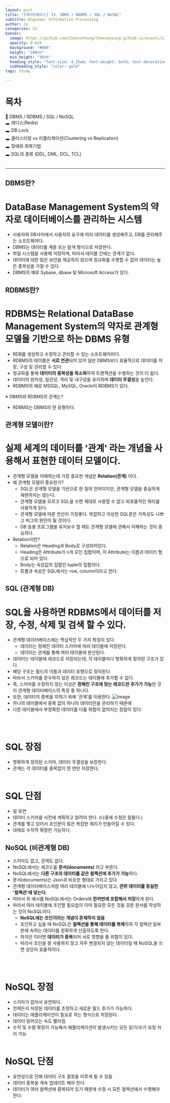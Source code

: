 ```yaml
---
layout: post
title: "[데이터베이스] 13. DBMS / RDBMS / SQL / NoSQL"
subtitle: Engineer Information Processing
author: Jo
categories: CS
banner:
  image: https://github.com/CheeseYoung/Cheeseyoung.github.io/assets/132384527/635f890b-0d10-4600-9e73-3ec905373224
  opacity: 0.618
  background: "#000"
  height: "100vh"
  min_height: "38vh"
  heading_style: "font-size: 4.25em; font-weight: bold; text-decoration: underline"
  subheading_style: "color: gold"
tags: Study

---
```


# 목차
📌 DBMS / RDBMS / SQL / NoSQL <br>
🕳 레디스(Redis) <br>
🕳 DB Lock <br>
🕳 클러스터링 vs 리플리케이션(Clustering vs Replication) <br>
🕳 장애와 회복기법 <br>
🕳 SQL의 종류 (DDL, DML, DCL, TCL) <br>
<br>
<hr>


## DBMS란?
# DataBase Management System의 약자로 데이터베이스를 관리하는 시스템
- 사용자와 DB사이에서 사용자의 요구에 따라 데이터를 생성해주고, DB를 관리해주는 소프트웨어다.
- DBMS는 데이터를 계층 또는 탐색 형식으로 저장한다.
- 파일 시스템을 사용해 저장하며, 따라서 테이블 간에는 관계가 없다.
- 데이터에 대한 많은 보안을 제공하지 않으며 정규화를 수행할 수 없어 데이터는 높은 중복성을 가질 수 있다.
- DBMS의 예로 Sybase, dbase 및 Microsoft Access가 있다.

## RDBMS란?
# RDBMS는 Relational DataBase Management System의 약자로 관계형 모델을 기반으로 하는 DBMS 유형
- RDB를 생성하고 수정하고 관리할 수 있는 소프트웨어이다.
- RDBMS의 테이블은 **서로 연관**되어 있어 일반 DBMS보다 효율적으로 데이터를 저장, 구성 및 관리할 수 있다.
- 정규화를 통해 **데이터의 중복성을 최소화**하여 트랜잭션을 수행하는 것이 더 쉽다.
- 데이터의 원자성, 일관성, 격리 및 내구성을 유지하며 **데이터 무결성**을 높인다.
- RDBMS의 예로 MSSQL, MySQL, Oracle이 RDBMS가 있다.

※ DBMS와 RDBMS의 관계는?
- RDBMS는 DBMS의 한 유형이다.

## 관계형 모델이란?
# 실제 세계의 데이터를 '관계' 라는 개념을 사용해서 표현한 데이터 모델이다.
- 관계형 모델을 이해하는데 가장 중요한 개념은 **Relation(관계)** 이다.
- 왜 관계형 모델이 중요한가?
  - SQL은 관계형 모델을 기반으로 한 질의 언어이지만, 관계형 모델을 충실하게 재현하지는 않는다.
  - 관계형 모델을 모르고 SQL을 쓰면 제대로 사용할 수 없고 비효율적인 쿼리를 사용하게 된다.
  - 관계형 모델에 따른 연산이 가장좋다. 복잡하고 이상한 SQL문은 가독성도 나쁘고 버그의 원인이 될 것이다.
  - DB 응용 프로그램을 유지보수 할 때도 관계형 모델에 관해서 이해하는 것이 중요하다.
- Relation이란?
  - Relation은 Heading과 Body로 구성되어있다.
  - Heading은 Attribute가 n개 모인 집합이며, 이 Attribute는 이름과 데이터 형으로 되어 있다.
  - Body는 속성값의 집합인 tuple의 집합이다.
  - 튜플과 속성은 SQL에서는 row, column이라고 한다.


## SQL (관계형 DB)
# SQL을 사용하면 RDBMS에서 데이터를 저장, 수정, 삭제 및 검색 할 수 있다.
- 관계형 데이터베이스에는 핵심적인 두 가지 특징이 있다.
  - 데이터는 정해진 데이터 스키마에 따라 테이블에 저장된다.
  - 데이터는 관계를 통해 여러 테이블에 분산된다.
- 데이터는 테이블에 레코드로 저장되는데, 각 테이블마다 명확하게 정의된 구조가 있다.
- 해당 구조는 필드의 이름과 데이터 유형으로 정의된다.
- 따라서 스키마를 준수하지 않은 레코드는 테이블에 추가할 수 없다.
- 즉, 스키마를 수정하지 않는 이상은 **정해진 구조에 맞는 레코드만 추가가 가능**한 것이 관계형 데이터베이스의 특징 중 하나다.
- 또한, 데이터의 중복을 피하기 위해 '관계'를 이용한다.
![image](https://github.com/CheeseYoung/Cheeseyoung.github.io/assets/132384527/9f85b54a-95b4-49be-9c8d-38f5e5d7889a)
- 하나의 테이블에서 중복 없이 하나의 데이터만을 관리하기 때문에
- 다른 테이블에서 부정확한 데이터를 다룰 위험이 없어지는 장점이 있다.

<br><br>
# SQL 장점
- 명확하게 정의된 스키마, 데이터 무결성을 보장한다.
- 관계는 각 데이터를 중복없이 한 번만 저장한다.
<br><br>
# SQL 단점
- 덜 유연
- 데이터 스키마를 사전에 계획하고 알려야 한다. (나중에 수정은 힘들다.)
- 관계를 맺고 있어서 조인문이 많은 복잡한 쿼리가 만들어질 수 있다.
- 대체로 수직적 확장만 가능하다.



## NoSQL (비관계형 DB)
- 스키마도 없고, 관계도 없다.
- NoSQL에서는 레코드를 **문서(documents)** 라고 부른다.
- NoSQL에서는 **다른 구조의 데이터를 같은 컬렉션에 추가가 가능**하다.
- 문서(documents)는 Json과 비슷한 형태로 가지고 있다.
- 관계형 데이터베이스처럼 여러 테이블에 나누어담지 않고, **관련 데이터를 동일한 '컬렉션'에 넣는다.**
- 따라서 위 예시를 NoSQL에서는 Orders에 **한꺼번에 포함해서 저장**하게 된다.
- 따라서 여러 테이블에 조인할 필요없이 이미 필요한 모든 것을 갖춘 문서를 작성하는 것이 NoSQL이다.
  - **NoSQL에는 조인이라는 개념이 존재하지 않음**
  - 조인하고 싶을 때 NoSQL은 **컬렉션을 통해 데이터를 복제**하여 각 컬렉션 일부분에 속하는 데이터를 정확하게 산출하도록 한다.
  - 하지만 이러면 **데이터가 중복**되어 서로 영향을 줄 위험이 있다.
  - 따라서 조인을 잘 사용하지 않고 자주 변경되지 않는 데이터일 때 NoSQL을 쓰면 상당히 효율적이다.

<br><br>
# NoSQL 장점
- 스키마가 없어서 유연하다.
- 언제든지 저장된 데이터를 조정하고 새로운 필드 추가가 가능하다.
- 데이터는 애플리케이션이 필요로 하는 형식으로 저장된다.
- 데이터 읽어오는 속도 빨라짐
- 수직 및 수평 확장이 가능해서 애플리케이션이 발생시키는 모든 읽기/쓰기 요청 처리 가능
<br><br>
# NoSQL 단점
- 유연성으로 인해 데이터 구조 결정을 미루게 될 수 있음
- 데이터 중복을 계속 업데이트 해야 한다.
- 데이터가 여러 컬렉션에 중복되어 있기 때문에 수정 시 모든 컬렉션에서 수행해야 한다.
















